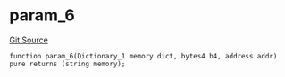 # param_6
[Git Source](https://github.com/metacontract/mc/blob/c3fc2b414d37afc92bb1cf2e606b4b2bede47403/resources/devkit/api-reference/Flattened.sol)


```solidity
function param_6(Dictionary_1 memory dict, bytes4 b4, address addr) pure returns (string memory);
```

